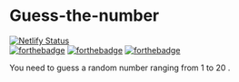 # Guess-the-number
[![Netlify Status](https://api.netlify.com/api/v1/badges/8b141cb6-6e61-4cc1-8555-b6f51afcaf16/deploy-status)](https://app.netlify.com/sites/guess-the-number-1-20/deploys)
<br>[![forthebadge](https://forthebadge.com/images/badges/uses-html.svg)](https://forthebadge.com)
[![forthebadge](https://forthebadge.com/images/badges/made-with-javascript.svg)](https://forthebadge.com)
[![forthebadge](https://forthebadge.com/images/badges/uses-css.svg)](https://forthebadge.com)

You need to guess a random number ranging from 1 to 20 .
